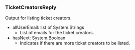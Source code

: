 ### TicketCreatorsReply
Output for listing ticket creators.

- allUserEmail: list of System.Strings
  - List of emails for the ticket creators.
- hasNext: System.Boolean
  - Indicates if there are more ticket creators to be listed.
